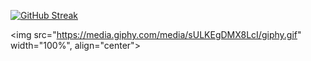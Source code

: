 [![GitHub Streak](http://github-readme-streak-stats.herokuapp.com?user=EdwardKuchumov&theme=dark&hide_border=true&locale=ru)](https://git.io/streak-stats)

<img src="https://media.giphy.com/media/sULKEgDMX8LcI/giphy.gif" width="100%", align="center">
